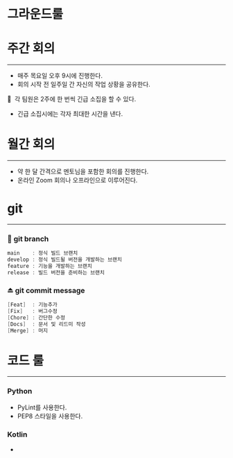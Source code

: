 # 그라운드룰

# 주간 회의

---

- 매주 목요일 오후 9시에 진행한다.
- 회의 시작 전 일주일 간 자신의 작업 상황을 공유한다.

🚨  각 팀원은 2주에 한 번씩 긴급 소집을 할 수 있다.

- 긴급 소집시에는 각자 최대한 시간을 낸다.


# 월간 회의

---

- 약 한 달 간격으로 멘토님을 포함한 회의를 진행한다.
- 온라인 Zoom 회의나 오프라인으로 이루어진다.



# git

---

### 🔀 **git branch**

```c
main    : 정식 빌드 브랜치
develop : 정식 빌드될 버전을 개발하는 브랜치
feature : 기능을 개발하는 브랜치
release : 빌드 버전을 준비하는 브랜치
```

### ⏏️ **git commit message**

```c
[Feat]  : 기능추가
[Fix]   : 버그수정
[Chore] : 간단한 수정
[Docs]  : 문서 및 리드미 작성
[Merge] : 머지
```

# 코드 룰

---

### Python

- PyLint를 사용한다.
- PEP8 스타일을 사용한다.

### Kotlin

-
